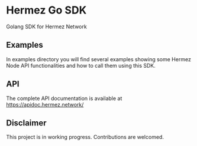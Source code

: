 # Hermez Go SDK

Golang SDK for Hermez Network

## Examples

In examples directory you will find several examples showing some Hermez Node API functionalities and how to call them using this SDK.

## API

The complete API documentation is available at https://apidoc.hermez.network/ 

## Disclaimer

This project is in working progress. Contributions are welcomed.
